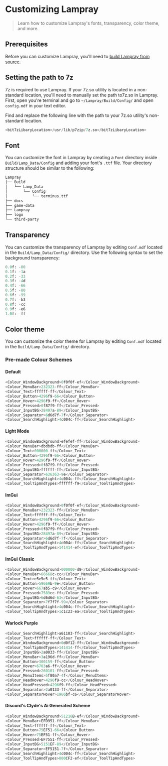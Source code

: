 # Customizing Lampray

> Learn how to customize Lampray's fonts, transparency, color theme, and more.

## Prerequisites

Before you can customize Lampray, you'll need to [build Lampray from source](./building-lampray.md). 

## Setting the path to 7z

7z is required to use Lampray. If your 7z.so utility is located in a non-standard location, you'll need to manually set the path to7z.so in Lampray. First, open you're terminal and go to `~/Lampray/Build/Config/` and open `config.mdf` in your text editor.

Find and replace the following line with the path to your 7z.so utility's non-standard location.

```sql
<bit7zLibaryLocation>/usr/lib/p7zip/7z.so</bit7zLibaryLocation>
```

## Font

You can customize the font in Lampray by creating a `Font` directory inside `Build/Lamp_Data/Config` and adding your font's `.ttf` file. Your directory structure should be similar to the following:

```bash
Lampray
├── Build
│   └── Lamp_Data 
│       └── Config 
│           └── terminus.ttf 
├── docs
├── game-data
├── Lampray
├── logo
└── third-party
```

## Transparency

You can customize the transparency of Lampray by editing `Conf.mdf` located in the `Build/Lamp_Data/Config/` directory. Use the following syntax to set the background transparency: 

```sql 
0.0f: -00 
0.1f: -1a
0.2f: -33
0.3f: -4d
0.4f: -66
0.5f: -80
0.6f: -99
0.7f: -b3
0.8f: -cc
0.9f: -e6
1.0f: -ff
```

## Color theme

You can customize the color theme for Lampray by editing `Conf.mdf` located in the `Build/Lamp_Data/Config/` directory.

### Pre-made Colour Schemes

#### Default

```sql
<Colour_WindowBackground>0f0f0f-ef</Colour_WindowBackground>
<Colour_MenuBar>232323-ff</Colour_MenuBar>
<Colour_Text>ffffff-ff</Colour_Text>
<Colour_Button>4296f9-66</Colour_Button>
<Colour_Hover>4296f9-ff</Colour_Hover>
<Colour_Pressed>0f87f9-ff</Colour_Pressed>
<Colour_InputBG>28497a-89</Colour_InputBG>
<Colour_Separator>6d6d7f-7f</Colour_Separator>
<Colour_SearchHighlight>4c004c-ff</Colour_SearchHighlight>
```

#### Light Mode

```sql
<Colour_WindowBackground>efefef-ff</Colour_WindowBackground>
<Colour_MenuBar>dbdbdb-ff</Colour_MenuBar>
<Colour_Text>000000-ff</Colour_Text>
<Colour_Button>4296f9-66</Colour_Button>
<Colour_Hover>4296f9-ff</Colour_Hover>
<Colour_Pressed>0f87f9-ff</Colour_Pressed>
<Colour_InputBG>ffffff-ff</Colour_InputBG>
<Colour_Separator>636363-9e</Colour_Separator>
<Colour_SearchHighlight>4c004c-ff</Colour_SearchHighlight>
<Colour_ToolTipAndTypes>ffffff-f9</Colour_ToolTipAndTypes>
```

#### ImGui 

```sql
<Colour_WindowBackground>0f0f0f-ef</Colour_WindowBackground>
<Colour_MenuBar>232323-ff</Colour_MenuBar>
<Colour_Text>ffffff-ff</Colour_Text>
<Colour_Button>4296f9-66</Colour_Button>
<Colour_Hover>4296f9-ff</Colour_Hover>
<Colour_Pressed>0f87f9-ff</Colour_Pressed>
<Colour_InputBG>28497a-89</Colour_InputBG>
<Colour_Separator>6d6d7f-7f</Colour_Separator>
<Colour_SearchHighlight>4c004c-ff</Colour_SearchHighlight>
<Colour_ToolTipAndTypes>141414-ef</Colour_ToolTipAndTypes>
```

#### ImGui Classic

```sql
<Colour_WindowBackground>000000-d8</Colour_WindowBackground>
<Colour_MenuBar>66668c-cc</Colour_MenuBar>
<Colour_Text>e5e5e5-ff</Colour_Text>
<Colour_Button>59669b-9e</Colour_Button>
<Colour_Hover>667ab5-c9</Colour_Hover>
<Colour_Pressed>7589cc-ff</Colour_Pressed>
<Colour_InputBG>6d6d6d-63</Colour_InputBG>
<Colour_Separator>7f7f7f-99</Colour_Separator>
<Colour_SearchHighlight>4c004c-ff</Colour_SearchHighlight>
<Colour_ToolTipAndTypes>1c1c23-ea</Colour_ToolTipAndTypes>
```

#### Warlock Purple

```sql
<Colour_SearchHighlight>a61103-ff</Colour_SearchHighlight>
<Colour_Text>ffffff-ff</Colour_Text>
<Colour_WindowBackground>0d0f12-ff</Colour_WindowBackground>
<Colour_ToolTipAndTypes>141414-ff</Colour_ToolTipAndTypes>
<Colour_InputBG>2a0033-ff</Colour_InputBG>
<Colour_MenuBar>3a196d-ff</Colour_MenuBar>
<Colour_Button>300159-ff</Colour_Button>
<Colour_Hover>6703a6-ff</Colour_Hover>
<Colour_Pressed>260101-ff</Colour_Pressed>
<Colour_MenuItems>5f80a7-4f</Colour_MenuItems>
<Colour_HeadHover>4296f9-cc</Colour_HeadHover>
<Colour_HeadPressed>4296f9-ff</Colour_HeadPressed>
<Colour_Separator>2a0133-ff</Colour_Separator>
<Colour_SeparatorHover>1966bf-c6</Colour_SeparatorHover>
```

#### Discord's Clyde's Ai Generated Scheme

```sql
<Colour_WindowBackground>51216B-ef</Colour_WindowBackground>
<Colour_MenuBar>EFD951-ff</Colour_MenuBar>
<Colour_Text>ffffff-ff</Colour_Text>
<Colour_Button>75EF51-66</Colour_Button>
<Colour_Hover>75EF51-ff</Colour_Hover>
<Colour_Pressed>EF7551-ff</Colour_Pressed>
<Colour_InputBG>5151EF-89</Colour_InputBG>
<Colour_Separator>EF5151-7f</Colour_Separator>
<Colour_SearchHighlight>4c004c-ff</Colour_SearchHighlight>
<Colour_ToolTipAndTypes>000CF2-ef</Colour_ToolTipAndTypes>
```

